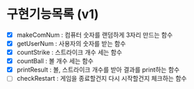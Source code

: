 # 구현기능목록 (v1)
- [x] makeComNum : 컴퓨터 숫자를 랜덤하게 3자리 만드는 함수
- [x] getUserNum : 사용자의 숫자를 받는 함수
- [x] countStrike : 스트라이크 개수 세는 함수
- [x] countBall : 볼 개수 세는 함수
- [x] printResult : 볼, 스트라이크 개수를 받아 결과를 print하는 함수
- [ ] checkRestart : 게임을 종료할건지 다시 시작할건지 체크하는 함수